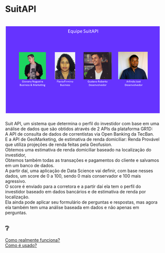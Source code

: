 # SuitAPI
<h1 align="center">
  <img width=500px src="https://github.com/arlindojos/SuitAPI/blob/master/suit-api/src/assets/images/SuitAPI-equipe.png" alt="Logo da Proffy" />
</h1>

Suit API, um sistema que determina o perfil do investidor com base em uma
<br/>análise de dados que são obtidos através de 2 APIs da plataforma GR1D:
<br/>A API de consulta de dados de correntistas via Open Banking da TecBan.
<br/>E a API de GeoMarketing, de estimativa de renda domiciliar: Renda Provável que utiliza projeções de renda feitas pela Geofusion.
<br/>Obtemos uma estimativa de renda domiciliar baseado na localização do investidor, 
<br/>Obtemos também todas as transações e pagamentos do cliente e salvamos em um banco de dados.
<br/>A partir daí, uma aplicação de Data Science vai definir, com base nesses dados,
um score de 0 a 100, sendo 0 mais conservador e 100 mais agressivo.
<br/>O score é enviado para a corretora e a partir daí ela tem o perfil do investidor baseado
em dados bancários e de estimativa de renda por localização.
<br/>Ela ainda pode aplicar seu formulário de perguntas e respostas, mas agora ela também tem uma análise baseada em dados e não apenas em perguntas.

## ❔
[Como realmente funciona?](https://www.youtube.com/watch?v=o1fsfpvQGyY)
<br/>[Como é usado?](https://www.youtube.com/watch?v=CVWPfqzTFtk)
